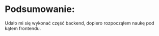 # Podsumowanie:

Udało mi się wykonać część backend, dopiero rozpocząłem naukę pod kątem frontendu.
